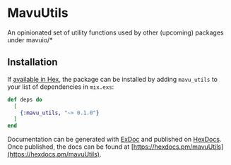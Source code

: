 # MavuUtils

An opinionated set of utility functions used by other (upcoming) packages under mavuio/\*

## Installation

If [available in Hex](https://hex.pm/docs/publish), the package can be installed
by adding `mavu_utils` to your list of dependencies in `mix.exs`:

```elixir
def deps do
  [
    {:mavu_utils, "~> 0.1.0"}
  ]
end
```

Documentation can be generated with [ExDoc](https://github.com/elixir-lang/ex_doc)
and published on [HexDocs](https://hexdocs.pm). Once published, the docs can
be found at [https://hexdocs.pm/mavuUtils](https://hexdocs.pm/mavuUtils).
